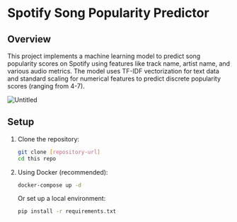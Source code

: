 # Spotify Song Popularity Predictor

## Overview
This project implements a machine learning model to predict song popularity scores on Spotify using features like track name, artist name, and various audio metrics. The model uses TF-IDF vectorization for text data and standard scaling for numerical features to predict discrete popularity scores (ranging from 4-7).

![Untitled](https://github.com/user-attachments/assets/5db1e55a-89cc-423a-8cc1-1a3abb47cd0c)

## Setup

1. Clone the repository:
    ```bash
    git clone [repository-url]
    cd this repo
    ```

2. Using Docker (recommended):
    ```bash
    docker-compose up -d
    ```

   Or set up a local environment:
    ```bash
    pip install -r requirements.txt
    ```
